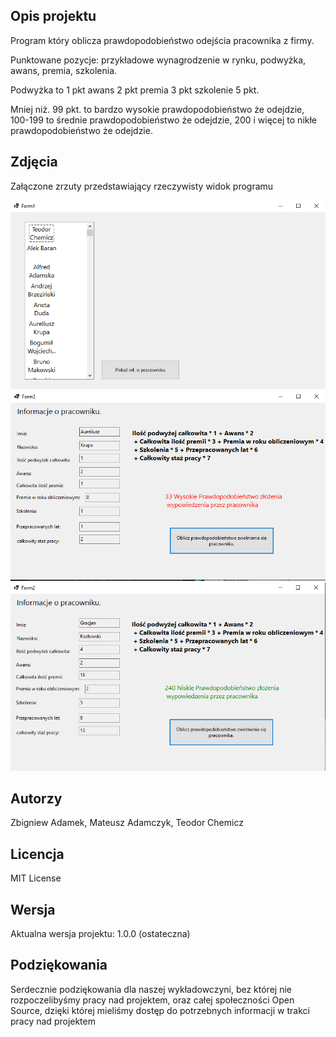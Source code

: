 ﻿## Opis projektu

Program który oblicza prawdopodobieństwo odejścia pracownika z firmy.

Punktowane pozycje: 
przykładowe wynagrodzenie w rynku, podwyżka, awans, premia, szkolenia.  

Podwyżka to 1 pkt 
 awans 2 pkt 
 premia 3 pkt 
szkolenie 5 pkt.  

Mniej niż. 99 pkt. to bardzo wysokie prawdopodobieństwo że odejdzie, 100-199 to średnie
prawdopodobieństwo że odejdzie, 200 i więcej to nikłe prawdopodobieństwo że odejdzie.  

## Zdjęcia

Załączone zrzuty przedstawiający rzeczywisty widok programu

![Asset1](bin/Debug/net7.0-windows/assets/asset1.png)
![Asset2](bin/Debug/net7.0-windows/assets/asset2.png)
![Asset3](bin/Debug/net7.0-windows/assets/asset3.png)

## Autorzy

Zbigniew Adamek,
Mateusz Adamczyk,
Teodor Chemicz

## Licencja

 MIT License

## Wersja
Aktualna wersja projektu: 1.0.0 (ostateczna)

## Podziękowania

Serdecznie podziękowania dla naszej wykładowczyni, bez której nie rozpoczelibyśmy pracy nad projektem,
oraz całej społeczności Open Source, dzięki której mieliśmy dostęp do potrzebnych informacji
w trakci pracy nad projektem


